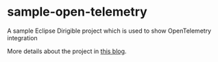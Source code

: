 # sample-open-telemetry
A sample Eclipse Dirigible project which is used to show OpenTelemetry integration

More details about the project in [this blog](https://www.dirigible.io/blogs/2024/12/03/open-telemetry/#sample-eclipse-dirigible-project).
